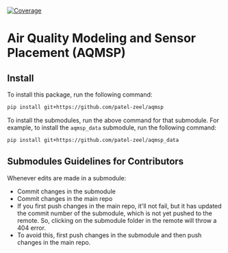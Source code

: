 [![Coverage](https://coveralls.io/repos/github/patel-zeel/aqmsp/badge.svg?branch=main)](https://coveralls.io/github/patel-zeel/aqmsp?branch=main)

# Air Quality Modeling and Sensor Placement (AQMSP)

## Install 
To install this package, run the following command:

```bash
pip install git+https://github.com/patel-zeel/aqmsp
```

To install the submodules, run the above command for that submodule. For example, to install the `aqmsp_data` submodule, run the following command:

```bash
pip install git+https://github.com/patel-zeel/aqmsp_data
```


## Submodules Guidelines for Contributors
Whenever edits are made in a submodule:
* Commit changes in the submodule
* Commit changes in the main repo
* If you first push changes in the main repo, it'll not fail, but it has updated the commit number of the submodule, which is not yet pushed to the remote. So, clicking on the submodule folder in the remote will throw a 404 error.
* To avoid this, first push changes in the submodule and then push changes in the main repo.